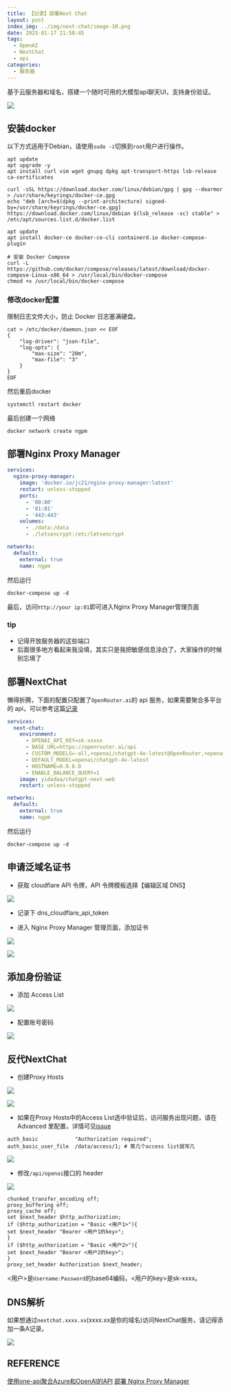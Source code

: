 ```yaml
---
title: 【记录】部署Next Chat
layout: post
index_img: ../img/next-chat/image-10.png
date: 2025-01-17 21:58:45
tags:
  - OpenAI
  - NextChat
  - api
categories:
  - 服务器
---
```


基于云服务器和域名，搭建一个随时可用的大模型api聊天UI，支持身份验证。


![](../img/next-chat/image-10.png)

## 安装docker
以下方式适用于Debian，请使用`sudo -i`切换到`root`用户进行操作。

```shell
apt update
apt upgrade -y
apt install curl vim wget gnupg dpkg apt-transport-https lsb-release ca-certificates

curl -sSL https://download.docker.com/linux/debian/gpg | gpg --dearmor > /usr/share/keyrings/docker-ce.gpg
echo "deb [arch=$(dpkg --print-architecture) signed-by=/usr/share/keyrings/docker-ce.gpg] https://download.docker.com/linux/debian $(lsb_release -sc) stable" > /etc/apt/sources.list.d/docker.list

apt update
apt install docker-ce docker-ce-cli containerd.io docker-compose-plugin

# 安装 Docker Compose
curl -L https://github.com/docker/compose/releases/latest/download/docker-compose-Linux-x86_64 > /usr/local/bin/docker-compose
chmod +x /usr/local/bin/docker-compose

```

### 修改docker配置
限制日志文件大小，防止 Docker 日志塞满硬盘。

```shell
cat > /etc/docker/daemon.json << EOF
{
    "log-driver": "json-file",
    "log-opts": {
        "max-size": "20m",
        "max-file": "3"
    }
}
EOF
```
然后重启docker

```shell
systemctl restart docker
```

最后创建一个网络

```shell
docker network create ngpm
```

## 部署Nginx Proxy Manager
```yaml
services:
  nginx-proxy-manager:
    image: 'docker.io/jc21/nginx-proxy-manager:latest'
    restart: unless-stopped
    ports:
      - '80:80'
      - '81:81'
      - '443:443'
    volumes:
      - ./data:/data
      - ./letsencrypt:/etc/letsencrypt

networks:
  default:
    external: true
    name: ngpm
```

然后运行

```shell
docker-compose up -d
```

最后，访问`http://your ip:81`即可进入Nginx Proxy Manager管理页面

### tip
- 记得开放服务器的这些端口
- 后面很多地方看起来我没填，其实只是我把敏感信息涂白了，大家操作的时候别忘填了

## 部署NextChat
懒得折腾，下面的配置只配置了`OpenRouter.ai`的 api 服务，如果需要聚合多平台的 api，可以参考这篇[记录](https://kravorn.github.io/2024/11/21/one-api-with-next-chat/)
```yaml
services:
  next-chat:
    environment:
      - OPENAI_API_KEY=sk-xxxxx
      - BASE_URL=https://openrouter.ai/api
      - CUSTOM_MODELS=-all,+openai/chatgpt-4o-latest@OpenRouter,+openai/gpt-4o@OpenRouter,+anthropic/claude-3.5-sonnet@OpenRouter
      - DEFAULT_MODEL=openai/chatgpt-4o-latest
      - HOSTNAME=0.0.0.0
      - ENABLE_BALANCE_QUERY=1
    image: yidadaa/chatgpt-next-web
    restart: unless-stopped

networks:
  default:
    external: true
    name: ngpm
```

然后运行

```shell
docker-compose up -d
```


## 申请泛域名证书
- 获取 cloudflare API 令牌，API 令牌模板选择【编辑区域 DNS】

![](../img/next-chat/image-1.png)

- 记录下 dns_cloudflare_api_token

- 进入 Nginx Proxy Manager 管理页面，添加证书

![](../img/next-chat/image-2.png)

![](../img/next-chat/image-3.png)

## 添加身份验证
- 添加 Access List

![](../img/next-chat/image-4.png)
- 配置账号密码

![](../img/next-chat/image-5.png)

## 反代NextChat
- 创建Proxy Hosts

![](../img/next-chat/image-6.png)

![](../img/next-chat/image-7.png)

- 如果在Proxy Hosts中的Access List选中验证后，访问服务出现问题，请在 Advanced 里配置，详情可见[issue](https://github.com/NginxProxyManager/nginx-proxy-manager/issues/383)

```
auth_basic            "Authorization required";
auth_basic_user_file  /data/access/1; # 第几个access list就写几
```

![](../img/next-chat/image-8.png)

- 修改`/api/openai`接口的 header

![](../img/next-chat/image-11.png)

```shell
chunked_transfer_encoding off;
proxy_buffering off;
proxy_cache off;
set $next_header $http_authorization;
if ($http_authorization = "Basic <用户1>"){
set $next_header "Bearer <用户1的key>";
}
if ($http_authorization = "Basic <用户2>"){
set $next_header "Bearer <用户2的key>";
}
proxy_set_header Authorization $next_header;
```
<用户>是`Username:Password`的base64编码，<用户的key>是sk-xxxx。

## DNS解析
如果想通过`nextchat.xxxx.xx`(xxxx.xx是你的域名)访问NextChat服务，请记得添加一条A记录。

![](../img/next-chat/image-9.png)

## REFERENCE

[使用one-api聚合Azure和OpenAI的API](https://hexo.limour.top/Aggregating-Azure-and-OpenAI-APIs-with-OneAPI)
[部署 Nginx Proxy Manager](https://hexo.limour.top/Docker-bu-shu-Nginx-Proxy-Manager)